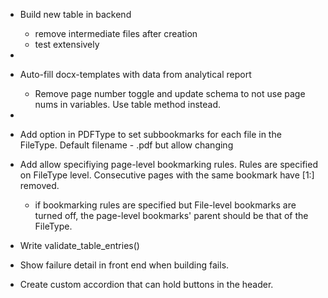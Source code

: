 - Build new table in backend

  - remove intermediate files after creation
  - test extensively
- 
- Auto-fill docx-templates with data from analytical report

  - Remove page number toggle and update schema to not use page nums in variables. Use table method instead.
- 
- Add option in PDFType to set subbookmarks for each file in the FileType. Default filename - .pdf but allow changing
- Add allow specifiying page-level bookmarking rules. Rules are specified on FileType level. Consecutive pages with the same bookmark have [1:] removed.

  - if bookmarking rules are specified but File-level bookmarks are turned off, the page-level bookmarks' parent should be that of the FileType.


- Write validate_table_entries()
- Show failure detail in front end when building fails.
- Create custom accordion that can hold buttons in the header.
